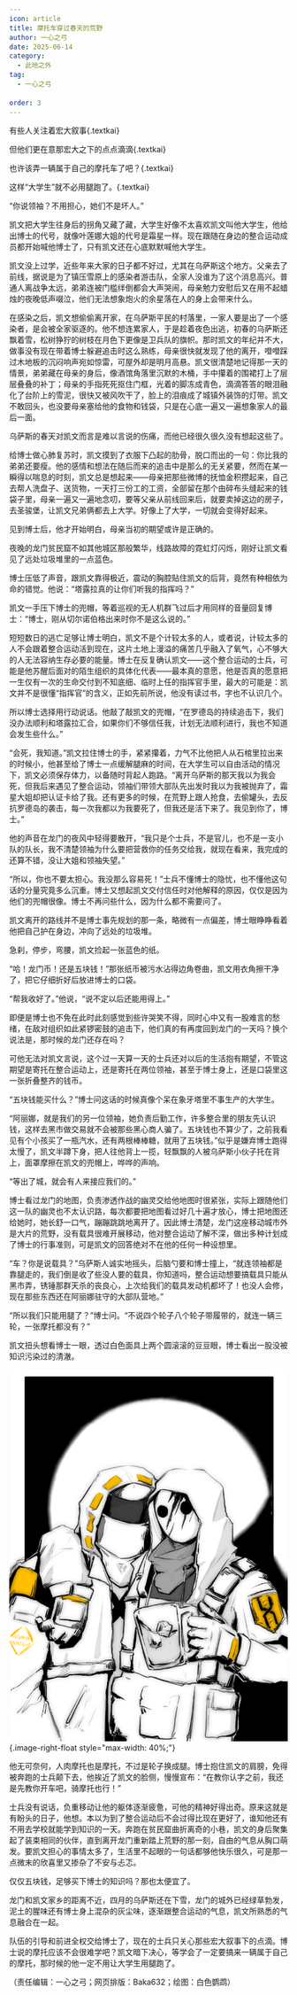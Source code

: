 ```yaml
---
icon: article
title: 摩托车穿过春天的荒野
author: 一心之弓
date: 2025-06-14
category:
  - 此地之外
tag:
  - 一心之弓

order: 3
---
```


有些人关注着宏大叙事{.textkai}

但他们更在意那宏大之下的点点滴滴{.textkai}

也许该弄一辆属于自己的摩托车了吧？{.textkai}

这样“大学生”就不必用腿跑了。{.textkai}

<!-- more -->

“你说领袖？不用担心，她们不是坏人。”

凯文把大学生往身后的拐角又藏了藏，大学生好像不太喜欢凯文叫他大学生，他给出博士的代号，就像叶莲娜大姐的代号是霜星一样。现在跟随在身边的整合运动成员都开始喊他博士了，只有凯文还在心底默默喊他大学生。

凯文没上过学，近些年来大家的日子都不好过，尤其在乌萨斯这个地方。父亲去了前线，据说是为了镇压雪原上的感染者游击队，全家人没谁为了这个消息高兴。普通人离战争太远，弟弟连被门槛绊倒都会大声哭闹，母亲勉力安慰后又在用不起蜡烛的夜晚低声啜泣，他们无法想象炮火的余星落在人的身上会带来什么。

在感染之后，凯文想偷偷离开家，在乌萨斯平民的村落里，一家人要是出了一个感染者，是会被全家驱逐的。他不想连累家人，于是趁着夜色出逃，初春的乌萨斯还飘着雪，松树狰狞的树枝在月色下更像是卫兵队的旗帜。那时凯文的年纪并不大，做事没有现在带着博士躲避追击时这么熟练，母亲很快就发现了他的离开，噔噔踩过木地板的沉闷响声宛如惊雷，可屋外却是明月高悬。凯文很清楚地记得那一天的情景，弟弟藏在母亲的身后，像酒馆角落里沉默的木桶，手中攥着的围裙打上了层层叠叠的补丁；母亲的手指死死抠住门框，光着的脚冻成青色，滴滴答答的眼泪融化了台阶上的雪泥，很快又被风吹干了，脸上的泪痕成了城镇外装饰的灯带。凯文不敢回头，也没要母亲塞给他的食物和钱袋，只是在心底一遍又一遍想象家人的最后一面。

乌萨斯的春天对凯文而言是难以言说的伤痛，而他已经很久很久没有想起这些了。

给博士做心肺复苏时，凯文摸到了衣服下凸起的肋骨，脱口而出的一句：你比我的弟弟还要瘦。他的感情和想法在随后而来的追击中是那么的无关紧要，然而在某一瞬得以喘息的时刻，凯文总是想起来——母亲把那些微博的抚恤金积攒起来，自己去帮人洗盘子、送货物，一天打三份工的工资，全部留在那个由碎布头缝起来的钱袋子里，母亲一遍又一遍地念叨，要等父亲从前线回来后，就要卖掉这边的房子，去圣骏堡，让凯文兄弟俩都去上大学。好像上了大学，一切就会变得好起来。

见到博士后，他才开始明白，母亲当初的期望或许是正确的。

夜晚的龙门贫民窟不如其他城区那般繁华，线路故障的霓虹灯闪烁，刚好让凯文看见了远处垃圾堆里的一点蓝色。

博士压低了声音，跟凯文靠得极近，震动的胸腔贴住凯文的后背，竟然有种相依为命的错觉。他说：“塔露拉真的让你们听我的指挥吗？”

凯文一手压下博士的兜帽，等着巡视的无人机群飞过后才用同样的音量回复博士：“博士，刚从切尔诺伯格出来时你不是这么说的。”

短短数日的逃亡足够让博士明白，凯文不是个计较太多的人，或者说，计较太多的人不会跟着整合运动活到现在，这片土地上漫溢的痛苦几乎融入了氧气，心不够大的人无法容纳生存必要的能量。博士在反复确认凯文——这个整合运动的士兵，可能是他苏醒后面对的陌生组织的具体化代表——最本真的意愿，他是否真的愿意把一生仅有一次的生命交付到不知底细、临时上任的指挥官手里，最大的可能是：凯文并不是很懂“指挥官”的含义，正如先前所说，他没有读过书，字也不认识几个。

所以博士选择用行动说话。他敲了敲凯文的兜帽，“在罗德岛的持续追击下，我们没办法顺利和塔露拉汇合，如果你们不够信任我，计划无法顺利进行，我也不知道会发生些什么。”

“会死，我知道。”凯文拉住博士的手，紧紧攥着，力气不比他把人从石棺里拉出来的时候小，他甚至给了博士一点缓解腿麻的时间，在大学生可以自由活动的情况下，凯文必须保存体力，以备随时背起人跑路。“离开乌萨斯的那天我以为我会死，但我后来遇见了整合运动，领袖们带领大部队先出发时我以为我被抛弃了，霜星大姐却把认证卡给了我。还有更多的时候，在荒野上跟人抢食，去偷罐头，去反抗罗德岛的袭击，每一次我都以为我要死了，但我还是活下来了。我见到你了，博士。”

他的声音在龙门的夜风中轻得要散开，“我只是个士兵，不是官儿，也不是一支小队的队长，我不清楚领袖为什么要把营救你的任务交给我，就现在看来，我完成的还算不错，没让大姐和领袖失望。”

“所以，你也不要太担心。我没那么容易死！”士兵不懂博士的隐忧，也不懂他这句话的分量究竟多么沉重。博士又想起凯文交付信任时对他解释的原因，仅仅是因为他们的兜帽很像。博士不再问些什么，因为什么都不需要问了。

凯文离开的路线并不是博士事先规划的那一条，略微有一点偏差，博士眼睁睁看着他把自己护在身边，冲向了远处的垃圾堆。

急刹，停步，弯腰，凯文捡起一张蓝色的纸。

“哈！龙门币！还是五块钱！”那张纸币被污水沾得边角卷曲，凯文用衣角擦干净了，把它仔细折好后放进博士的口袋。

“帮我收好了。”他说，“说不定以后还能用得上。”

即便是博士也不免在此时此刻感觉到些许哭笑不得，同时心中又有一股难言的愁绪，在敌对组织如此紧锣密鼓的追击下，他们真的有再度回到龙门的一天吗？换个说法是，那时候的龙门还存在吗？

可他无法对凯文言说，这个过一天算一天的士兵还对以后的生活抱有期望，不管这期望是寄托在整合运动上，还是寄托在两位领袖，甚至于博士身上，还是口袋里这一张折叠整齐的钱币。

“五块钱能买什么？”博士问这话的时候真像个呆在象牙塔里不事生产的大学生。

“阿丽娜，就是我们的另一位领袖，她负责后勤工作，许多整合里的朋友先认识钱，这样去黑市做交易就不会被那些黑心商人骗了。五块钱也不算少了，之前我看见有个小孩买了一瓶汽水，还有两根棒棒糖，就用了五块钱。”似乎是嫌弃博士跑得太慢了，凯文半蹲下身，把人往他背上一揽，轻飘飘的人被乌萨斯小伙子托在背上，面罩摩擦在凯文的兜帽上，哗哗的声响。

“等出了城，就会有人来接应我们的。”

博士看过龙门的地图，负责渗透作战的幽灵交给他地图时很紧张，实际上跟随他们这一队的幽灵也不太认识路，每次都要把地图看过好几十遍才放心，博士把地图还给她时，她长舒一口气，蹦蹦跳跳地离开了。因此博士清楚，龙门这座移动城市外是大片的荒野，没有载具很难开展移动，他对整合运动了解不深，做出多种计划成了博士的行事准则，可是凯文的回答绝对不在他的任何一种设想里。

“车？你是说载具？”乌萨斯人诚实地摇头，后脑勺要和博士撞上，“就连领袖都是靠腿走的，我们倒是收了些没人要的载具，你知道吗，整合运动想要搞载具只能从黑市弄，锈锤那群天杀的丧良心，上次给我们的载具发动机都坏了！也没人会修，现在那些东西还在阿丽娜驻守的大部队营地。”

“所以我们只能用腿了？”博士问。“不说四个轮子八个轮子带履带的，就连一辆三轮，一张摩托都没有？”

凯文扭头想看博士一眼，透过白色面具上两个圆滚滚的豆豆眼，博士看出一股没被知识污染过的清澈。

![](./res/illustration/文章配图（白色鹦鹉）.webp) {.image-right-float style="max-width: 40%;"}

他无可奈何，人肉摩托也是摩托，不过是轮子换成腿。博士抱住凯文的肩膀，免得被奔跑的士兵颠下去，他挨近了凯文的脸侧，慢慢宣布：“在教你认字之前，我还是先教你开车吧，骑摩托也行！”

士兵没有说话，负重移动让他的躯体逐渐疲惫，可他的精神好得出奇。原来这就是有盼头的日子，他想。本以为到了整合运动后不会过得比现在更好了，谁知他还有不用去学校就能学到知识的一天。奔跑在贫民窟曲折离奇的小巷，凯文的身后聚集起了装束相同的伙伴，直到离开龙门重新踏上荒野的那一刻，自由的气息从胸口萌发。要凯文担心的事情太多了，生活里不起眼的一句话都够他快乐很久，可是那一点微末的欣喜里又掺杂了不安与忐忑。

仅仅五块钱，足够买下博士的知识吗？那也太便宜了。

龙门和凯文家乡的距离不近，四月的乌萨斯还在下雪，龙门的城外已经绿草勃发，泥土的腥味还有博士身上混杂的灰尘味，逐渐跟整合运动的气息，凯文所熟悉的气息融合在一起。

队伍的引导和前进全权交给博士了，现在的士兵只关心那些宏大叙事下的点滴。博士说的摩托应该不会很难学吧？凯文暗下决心，等学会了一定要搞来一辆属于自己的摩托，那时候的他一定不用让大学生用腿跑了。<eod />

（责任编辑：一心之弓；网页排版：Baka632；绘图：白色鹦鹉）

<FakeAds />
